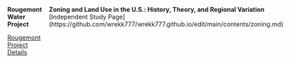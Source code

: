 
<div style="display: flex; gap: 1rem;">
  <div style="flex: 1;">
  <strong> Rougemont Water Project </strong>

[Rougemont Project Details](https://www.epa.gov/sites/default/files/2016-10/documents/rougemontncsept2016-10-12-16.pdf)
    
 
  </div>

  <div style="flex: 1;">
     <strong> Zoning and Land Use in the U.S.: History, Theory, and Regional Variation </strong>
    [Independent Study Page](https://github.com/wrekk777/wrekk777.github.io/edit/main/contents/zoning.md)
  </div>
</div>

